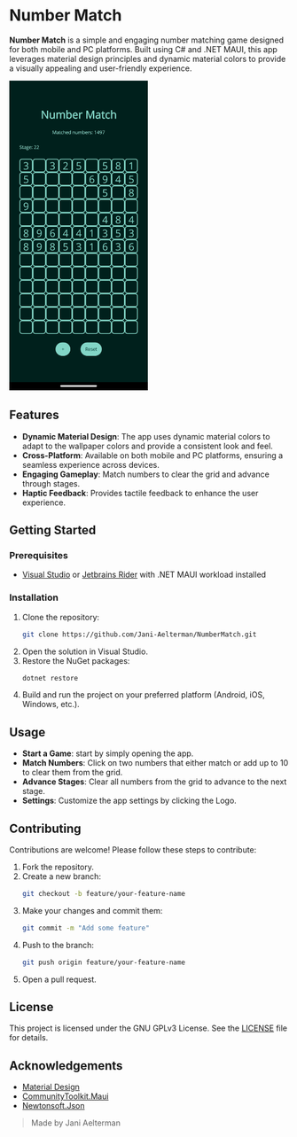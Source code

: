 # Number Match

**Number Match** is a simple and engaging number matching game designed for both mobile and PC platforms. Built using C# and .NET MAUI, this app leverages material design principles and dynamic material colors to provide a visually appealing and user-friendly experience.

<img src="Images/NumberMatch_Screenshot.png" alt="Screen From Number Match App" width="250"/>

## Features

- **Dynamic Material Design**: The app uses dynamic material colors to adapt to the wallpaper colors and provide a consistent look and feel.
- **Cross-Platform**: Available on both mobile and PC platforms, ensuring a seamless experience across devices.
- **Engaging Gameplay**: Match numbers to clear the grid and advance through stages.
- **Haptic Feedback**: Provides tactile feedback to enhance the user experience.

## Getting Started

### Prerequisites

- [Visual Studio](https://visualstudio.microsoft.com/) or [Jetbrains Rider](https://www.jetbrains.com/rider/) with .NET MAUI workload installed

### Installation

1. Clone the repository:
    ```sh
    git clone https://github.com/Jani-Aelterman/NumberMatch.git
    ```
2. Open the solution in Visual Studio.
3. Restore the NuGet packages:
    ```sh
    dotnet restore
    ```
4. Build and run the project on your preferred platform (Android, iOS, Windows, etc.).

## Usage

- **Start a Game**:  start by simply opening the app.
- **Match Numbers**: Click on two numbers that either match or add up to 10 to clear them from the grid.
- **Advance Stages**: Clear all numbers from the grid to advance to the next stage.
- **Settings**: Customize the app settings by clicking the Logo.

## Contributing

Contributions are welcome! Please follow these steps to contribute:

1. Fork the repository.
2. Create a new branch:
    ```sh
    git checkout -b feature/your-feature-name
    ```
3. Make your changes and commit them:
    ```sh
    git commit -m "Add some feature"
    ```
4. Push to the branch:
    ```sh
    git push origin feature/your-feature-name
    ```
5. Open a pull request.

## License

This project is licensed under the  GNU GPLv3 License. See the [LICENSE](LICENSE) file for details.

## Acknowledgements

- [Material Design](https://material.io/design)
- [CommunityToolkit.Maui](https://github.com/CommunityToolkit/Maui)
- [Newtonsoft.Json](https://www.newtonsoft.com/json)

> Made by Jani Aelterman